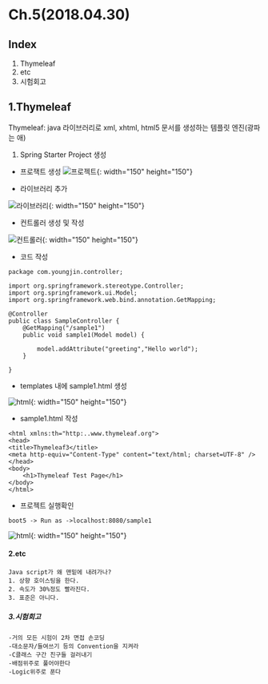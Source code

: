 # Ch.5(2018.04.30)
## Index
1. Thymeleaf
2. etc
3. 시험회고
## 1.Thymeleaf

Thymeleaf: java 라이브러리로 xml, xhtml, html5 문서를 생성하는 템플릿 엔진(광파는 애)
1. Spring Starter Project 생성
* 프로잭트 생성
![프로젝트](/image/1.png){: width="150" height="150"}

* 라이브러리 추가

![라이브러리](/image/2.png){: width="150" height="150"}

* 컨트롤러 생성 및 작성

![컨트롤러](/image/3.png){: width="150" height="150"}

* 코드 작성
~~~
package com.youngjin.controller;

import org.springframework.stereotype.Controller;
import org.springframework.ui.Model;
import org.springframework.web.bind.annotation.GetMapping;

@Controller
public class SampleController {
	@GetMapping("/sample1")
	public void sample1(Model model) {
		
		model.addAttribute("greeting","Hello world");
	}

}

~~~

* templates 내에 sample1.html 생성

![html](/image/4.png){: width="150" height="150"}

* sample1.html 작성
~~~
<html xmlns:th="http:..www.thymeleaf.org">
<head>
<title>Thymeleaf3</title>
<meta http-equiv="Content-Type" content="text/html; charset=UTF-8" />
</head>
<body>
	<h1>Thymeleaf Test Page</h1>
</body>
</html>
~~~

* 프로젝트 실행확인

~~~
boot5 -> Run as ->localhost:8080/sample1
~~~

![html](/image/5.png){: width="150" height="150"}




#### 2.etc
~~~
Java script가 왜 맨밑에 내려가나?
1. 상향 호이스팅을 한다.
2. 속도가 30%정도 빨라진다.
3. 표준은 아니다.
~~~
##### 3.시험회고
~~~
-거의 모든 시험이 2차 면접 손코딩
-대소문자/들여쓰기 등의 Convention을 지켜라
-C클래스 구간 친구들 걸러내기
-배점위주로 풀어야한다
-Logic위주로 푼다
~~~